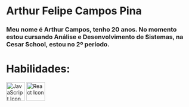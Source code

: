 # Arthur Felipe Campos Pina
  <h3>Meu nome é Arthur Campos, tenho 20 anos. No momento estou cursando Análise e Desenvolvimento de Sistemas, na Cesar School, estou no 2º período.</h3>

  <h1>Habilidades:</h1>
  <img src="https://devicon.dev/icons/javascript/javascript-original.svg" alt="JavaScript Icon" width="50" height="50">
  <img src="https://devicon.dev/icons/react/react-original.svg" alt="React Icon" width="50" height="50">
  
    
